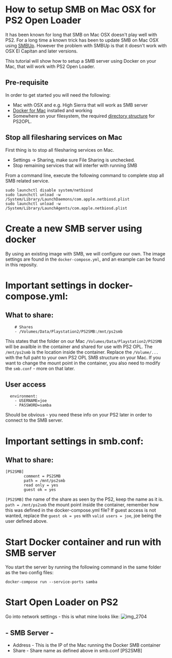 # How to setup SMB on Mac OSX for PS2 Open Loader
It has been known for long that SMB on Mac OSX doesn't play well with PS2. For a long time a known trick has been to update SMB on Mac OSX using [SMBUp](http://eduo.info/apps/smbup). However the problem with SMBUp is that it doesn't work with OSX  El Capitan and later versions.

This tutorial will show how to setup a SMB server using Docker on your Mac, that will work with PS2 Open Loader.

## Pre-requisite
In order to get started you will need the following:

- Mac with OSX and e.g. High Sierra that will work as SMB server
- [Docker for Mac](https://docs.docker.com/docker-for-mac/) installed and working
- Somewhere on your filesystem, the required [directory structure](http://www.ps2-home.com/forum/app.php/page/opl_folder_structure) for PS2OPL. 

## Stop all filesharing services on Mac
First thing is to stop all filesharing services on Mac.
- Settings -> Sharing, make sure File Sharing is unchecked.
- Stop remaining services that will interfer with running SMB

From a command line, execute the following command to complete stop all SMB related service.
```
sudo launchctl disable system/netbiosd
sudo launchctl unload -w /System/Library/LaunchDaemons/com.apple.netbiosd.plist
sudo launchctl unload -w /System/Library/LaunchAgents/com.apple.netbiosd.plist
```

# Create a new SMB server using docker
By using an existing image with SMB, we will configure our own. The image settings are found in the `docker-compose.yml`, and an example can be found in this reposity.

# Important settings in docker-compose.yml:

## What to share:
````
    # Shares
    - /Volumes/Data/Playstation2/PS2SMB:/mnt/ps2smb
````
This states that the folder on our Mac `/Volumes/Data/Playstation2/PS2SMB` will be availble in the container and shared for use with PS2 OPL. The `/mnt/ps2smb` is the location inside the container. Replace the `/Volume/...` with the full paht to your own PS2 OPL SMB structure on your Mac. If you want to change the mount point in the container, you also need to modify the `smb.conf` - more on that later.

## User access
````
  environment:
    - USERNAME=joe
    - PASSWORD=samba
````
Should be obvious - you need these info on your PS2 later in order to connect to the SMB server.

# Important settings in smb.conf:
## What to share:
````
[PS2SMB]
        comment = PS2SMB
        path = /mnt/ps2smb
        read only = yes
        guest ok = yes
````
`[PS2SMB]` the name of the share as seen by the PS2, keep the name as it is.
`path = /mnt/ps2smb` the mount point inside the container, remember how this was defined in the docker-compose.yml file?
If guest access is not wanted, replace the `guest ok = yes` with `valid users = joe`, joe being the user defined above.

# Start Docker container and run with SMB server
You start the server by running the following command in the same folder as the two config files:
````
docker-compose run --service-ports samba
````

# Start Open Loader on PS2
Go into network settings - this is what mine looks like:
![img_2704](https://user-images.githubusercontent.com/14136378/49795022-422cde00-fd39-11e8-944e-6ecd3c438a07.JPG)

## - SMB Server -
- Address - This is the IP of the Mac running the Docker SMB container
- Share - Share name as defined above in smb.conf [PS2SMB]

